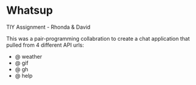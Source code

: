 # Whatsup
TIY Assignment - Rhonda &amp; David


 This was a pair-programming collabration to create a chat application
   that pulled from 4 different API urls:

  * @ weather
  * @ gif
  * @ gh
  * @ help
